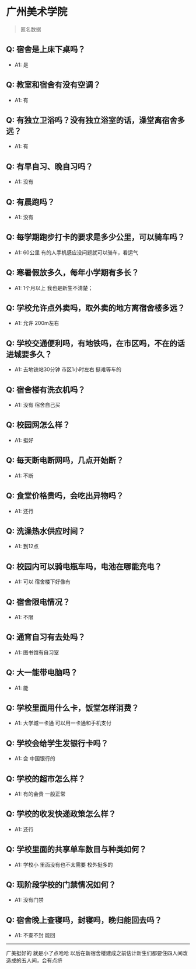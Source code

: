 # 广州美术学院
> 匿名数据
## Q: 宿舍是上床下桌吗？
- A1: 是
## Q: 教室和宿舍有没有空调？
- A1: 有
## Q: 有独立卫浴吗？没有独立浴室的话，澡堂离宿舍多远？
- A1: 有
## Q: 有早自习、晚自习吗？
- A1: 没有
## Q: 有晨跑吗？
- A1: 没有
## Q: 每学期跑步打卡的要求是多少公里，可以骑车吗？
- A1: 60公里 有的人手机感应没问题就可以骑车，看运气
## Q: 寒暑假放多久，每年小学期有多长？
- A1: 1个月以上 我也是新生不清楚；
## Q: 学校允许点外卖吗，取外卖的地方离宿舍楼多远？
- A1: 允许 200m左右
## Q: 学校交通便利吗，有地铁吗，在市区吗，不在的话进城要多久？
- A1: 去地铁站30分钟 市区1小时左右 挺难等车的
## Q: 宿舍楼有洗衣机吗？
- A1: 没有 宿舍自己买
## Q: 校园网怎么样？
- A1: 挺好
## Q: 每天断电断网吗，几点开始断？
- A1: 不断
## Q: 食堂价格贵吗，会吃出异物吗？
- A1: 还行
## Q: 洗澡热水供应时间？
- A1: 到12点
## Q: 校园内可以骑电瓶车吗，电池在哪能充电？
- A1: 可以 宿舍楼下好像有
## Q: 宿舍限电情况？
- A1: 不限
## Q: 通宵自习有去处吗？
- A1: 图书馆有自习室
## Q: 大一能带电脑吗？
- A1: 能
## Q: 学校里面用什么卡，饭堂怎样消费？
- A1: 大学城一卡通 可以用一卡通和手机支付
## Q: 学校会给学生发银行卡吗？
- A1: 会 中国银行的
## Q: 学校的超市怎么样？
- A1: 有的会贵 一般正常
## Q: 学校的收发快递政策怎么样？
- A1: 还行
## Q: 学校里面的共享单车数目与种类如何？
- A1: 学校小 里面没有也不太需要 校外挺多的
## Q: 现阶段学校的门禁情况如何？
- A1: 没有门禁
## Q: 宿舍晚上查寝吗，封寝吗，晚归能回去吗？
- A1: 不查不封 能回
***
广美挺好的 就是小了点哈哈 以后在新宿舍楼建成之前估计新生们都要住四人间改造成的五人间，会有点挤